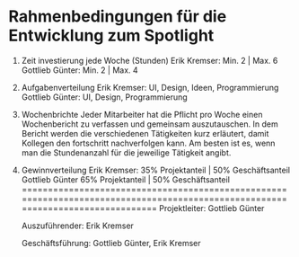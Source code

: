Rahmenbedingungen für die Entwicklung zum Spotlight
====================================================
1) Zeit investierung jede Woche (Stunden)
   Erik Kremser: Min. 2 | Max. 6
   Gottlieb Günter: Min. 2 | Max. 4
2) Aufgabenverteilung
   Erik Kremser: UI, Design, Ideen, Programmierung
   Gottlieb Günter: UI, Design, Programmierung
3) Wochenbrichte
   Jeder Mitarbeiter hat die Pflicht pro Woche einen Wochenbericht zu verfassen und gemeinsam auszutauschen.
   In dem Bericht werden die verschiedenen Tätigkeiten kurz erläutert, damit Kollegen den fortschritt nachverfolgen kann.
   Am besten ist es, wenn man die Stundenanzahl für die jeweilige Tätigkeit angibt.
4) Gewinnverteilung
   Erik Kremser: 35% Projektanteil | 50% Geschäftsanteil
   Gottlieb Günter 65% Projektanteil | 50% Geschäftsanteil
================================================================================================================================
   Projektleiter: Gottlieb Günter
   
   Auszuführender: Erik Kremser
   
   Geschäftsführung: Gottlieb Günter, Erik Kremser

